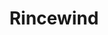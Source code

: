 ---
title: "Rincewind"
hashtag: "rincewind"
layout: hashtag
permalink: /:title/
tags:
  - Discworld
  - Fictional Character
---